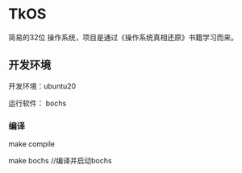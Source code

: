# TkOS

简易的32位 操作系统，项目是通过《操作系统真相还原》书籍学习而来。

## 开发环境

开发环境：ubuntu20

运行软件： bochs

### 编译

make compile

make bochs    //编译并启动bochs


